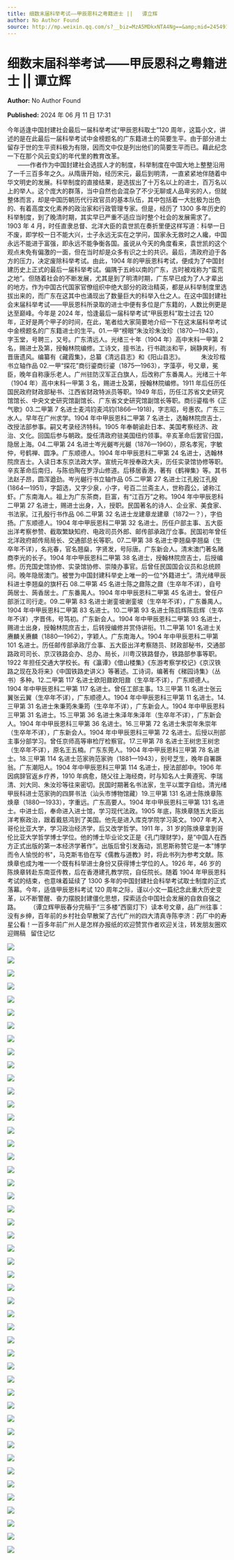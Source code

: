 ```yaml
---
title: 细数末届科举考试——甲辰恩科之粤籍进士 ||   谭立辉
author: No Author Found
source: http://mp.weixin.qq.com/s?__biz=MzA5MDkxNTA4Ng==&amp;mid=2454915227&amp;idx=1&amp;sn=478a03f384ee950f32bb8ddfdc1229ed&amp;chksm=87a3c0fab0d449ece2c3358495514c62838bcfcdfc815debc7baf1b20541ade0109263c5f37a&poc_token=HJ_Do2ejHyO-wNZGG8Q1S8FdPgy1YBBEob-nUEme
---
```


# 细数末届科举考试——甲辰恩科之粤籍进士 || 谭立辉

**Author:** No Author Found

**Published:** 2024 年 06 月 11 日 17:31

今年适逢中国封建社会最后一届科举考试“甲辰恩科取士”120 周年，这篇小文，讲述的是在此最后一届科举考试中金榜题名的广东籍进士的简要生平。由于部分进士留存于世的生平资料极为有限，因而文中仅是列出他们的简要生平而已。藉此纪念一下在那个风云变幻的年代里的教育改革。                                                                  ——作者作为中国封建社会选拔人才的制度，科举制度在中国大地上整整沿用了一千三百多年之久。从隋唐开始，经历宋元，最后到明清，一直紧紧地伴随着中华文明史的发展。科举制度的直接结果，是选拔出了十万名以上的进士，百万名以上的举人。这个庞大的群落，当中自然也会混杂了不少无聊或人品卑劣的人，但就整体而言，却是中国历朝历代行政官员的基本队伍，其中包括着一大批极为出色的、有着高度文化素养的政治家和行政管理专家。但是，经历了 1300 多年历史的科举制度，到了晚清时期，其实早已严重不适应当时整个社会的发展需求了。1903 年 4 月，时任直隶总督、北洋大臣的袁世凯在奏折里便这样写道：科举一日不废，即学校一日不能大兴，士子永远无实在之学问，国家永无救时之人纔，中国永远不能进于富强，即永远不能争衡各国。虽说从今天的角度看来，袁世凯的这个观点未免有偏激的一面，但在当时却是众多有识之士的共识。最后，清政府迫于各方的压力，决定废除科举考试。由此，1904 年的甲辰恩科考试，便成为了中国封建历史上正式的最后一届科举考试。偏隅于五岭以南的广东，古时被戏称为“蛮荒之地”。但随着社会的不断发展，尤其是到了明清时期，广东早已成为了人才辈出的地方。作为中国古代国家官僚组织中绝大部分的政治精英，都是从科举制度里选拔出来的，而广东在这其中也涌现出了数量巨大的科举入仕之人。在这中国封建社会末届科举考试——甲辰恩科所录取的进士中便有多位是广东籍的，人数比例更是达至巅峰。今年是 2024 年，恰逢最后一届科举考试“甲辰恩科”取士过去 120 年，正好是两个甲子的时间，在此，笔者给大家简要地介绍一下在这末届科举考试中金榜题名的广东籍进士的生平。01.一甲“榜眼”朱汝珍朱汝珍（1870—1943），字玉堂，号聘三，又号。广东清远人。光绪三十年（1904 年）高中末科一甲第 2 名，赐进士及第，授翰林院编修。工诗文，擅书法，行书疏淡和平，娴静爽利，有晋唐遗风。编纂有《藏霞集》，总纂《清远县志》和《阳山县志》。          朱汝珍楷书立轴作品 02.一甲“探花”商衍鎏商衍鎏（1875—1963），字藻亭，号又章，冕臣，晚年自称康乐老人。广州驻防汉军正白旗人，后改称广东番禺人。光绪三十年（1904 年）高中末科一甲第 3 名，赐进士及第，授翰林院编修。1911 年后任历任国民政府财政部秘书、江西省财政特派员等职。1949 年后，历任江苏省文史研究馆馆长、中央文史研究馆副馆长、广东省文史研究馆副馆长等职。商衍鎏楷书《正气歌》03.二甲第 7 名进士麦鸿钧麦鸿钧(1866—1918)，字志昭，号惠农。广东三水人。早年在广州求学。1904 年中甲辰恩科二甲第 7 名进士，选翰林院庶吉士，改授法部参事。嗣又考录经济特科。1905 年奉朝谕赴日本、美国考察经济、政治、文化。回国后参与朝政。旋任清政府驻美国纽约领事。辛亥革命后罢官归国，隐居上海。04.二甲第 24 名进士岑光樾岑光樾（1876—1960），原名孝宪，字敏仲，号鹤禅、圆净。广东顺德人。1904 年中甲辰恩科二甲第 24 名进士，选翰林院庶吉士。入读日本东京法政大学。宣统元年授奉政大夫，历任实录馆协修等职。辛亥革命后南归，与陈伯陶在罗浮山修道。后移居香港，著有《鹤禅集》等。其书法赵子昂，圆浑遒劲。岑光樾行书立轴作品 05.二甲第 27 名进士江孔殷江孔殷(1864—1951)，字韶选，又字少泉，小字，号百二兰斋主人，世称霞公，谑称江虾。广东南海人。祖上为广东茶商，巨富，有“江百万”之称。1904 年中甲辰恩科二甲第 27 名进士，赐进士出身，入，授职。民国著名的诗人、企业家、美食家、书法家。江孔殷行书作品 06.二甲第 32 名进士龙建章龙建章（1872—？），字伯扬。广东顺德人。1904 年中甲辰恩科二甲第 32 名进士。历任户部主事、五大臣出洋考察参赞、截取繁缺知府、电政司员外郎、邮传部承政厅佥事。民国初年曾任北洋政府邮传局局长、交通部总长等职。07.二甲第 38 名进士李翘燊李翘燊（生卒年不详），名兆春，官名翘燊，字贤发，号际唐。广东新会人。清末澳门著名赌商李光的长子。1904 年中甲辰恩科二甲第 38 名进士，授翰林院庶吉士，后授编修。历充国史馆协修、实录馆协修、崇陵办事官。后曾任民国国会议员和总统顾问。晚年隐居澳门。被誉为中国封建科举史上唯一的一位“外籍进士”。清光绪甲辰科进士李翘燊的旗杆石 08.二甲第 45 名进士陈之鼐陈之鼐（生卒年不详），自号蒟居士、蒟香居士。广东番禺人。1904 年中甲辰恩科二甲第 45 名进士。曾任户部浙江司行走。09.二甲第 83 名进士谢銮坡谢銮坡（生卒年不详），广东番禺人。1904 年中甲辰恩科二甲第 83 名进士。10.二甲第 93 名进士陈启辉陈启辉（生卒年不详）,字晋伟，号笃初。广东新会人。1904 年中甲辰恩科二甲第 93 名进士，赐进士出身，授翰林院庶吉士，后转授编修并赏侍讲衔。11.二甲第 101 名进士关赓麟关赓麟（1880—1962），字颖人。广东南海人。1904 年中甲辰恩科二甲第 101 名进士。历任邮传部承政厅佥事、五大臣出洋考察随员、财政部秘书，交通部路政司司长、京汉铁路会办、总办、局长，川粤汉铁路督办，铁路部参事等职。1922 年担任交通大学校长。有《瀛谭》《借山楼集》《东游考察学校记》《京汉铁路之现在及将来》《中国铁路史讲义》等著述。工诗词，编著有《稊园诗集》（丛书）多种。12.二甲第 117 名进士欧阳鼐欧阳鼐（生卒年不详），广东顺德人。1904 年中甲辰恩科二甲第 117 名进士。曾任工部主事。13.三甲第 11 名进士张云翼张云翼（生卒年不详），广东顺德人。1904 年中甲辰恩科三甲第 11 名进士。14.三甲第 31 名进士朱秉筠朱秉筠（生卒年不详），广东新会人。1904 年中甲辰恩科三甲第 31 名进士。15.三甲第 36 名进士朱泽年朱泽年（生卒年不详），广东新会人。1904 年中甲辰恩科三甲第 36 名进士。16.三甲第 72 名进士朱崇年朱崇年（生卒年不详），广东新会人。1904 年中甲辰恩科三甲第 72 名进士。后授以刑部主事分部学习。曾任京师高等审检厅检察官。17.三甲第 78 名进士王树忠王树忠（生卒年不详），原名王五楠。广东东莞人。1904 年中甲辰恩科三甲第 78 名进士。18.三甲第 114 名进士范家驹范家驹（1881—1943），别号芝生，晚年自署蹶翁。广东潮阳人。1904 年中甲辰恩科三甲第 114 名进士，授法部郎中。1906 年因病辞官返乡疗养，1910 年病愈，随父往上海经商，时与知名人士黄遵宪、李瑞清、刘大同、朱汝珍等往来密切。民国时期著名书法家，生平以鬻字自给。清光绪甲辰科进士范家驹的四屏书法（汕头市博物馆藏）19.三甲第 131 名进士陈焕章陈焕章（1880—1933），字重远。广东高要人。1904 年中甲辰恩科三甲第 131 名进士。中进士后，奉命进入进士馆，学习现代法政。1905 年底，陈焕章随五大臣出洋考察政治，跟着戴慈鸿到了美国。他先是进入库克学院学习英文。1907 年考入哥伦比亚大学，学习政治经济学，后又改学哲学。1911 年，31 岁的陈焕章拿到哥伦比亚大学哲学博士学位。他的博士毕业论文正是《孔门理财学》，是“中国人在西方正式出版的第一本经济学著作”。出版后曾引发轰动，凯恩斯称赞它是一本"博学而令人愉悦的书"，马克斯韦伯在写《儒教与道教》时，将此书列为参考文献。陈焕章也成为唯一一个既有科举进士身份又获得博士学位的人。1926 年，46 岁的陈焕章转赴东南亚传教，后在香港建孔教学院，自任院长。随着 1904 年甲辰恩科考试的结束，也意味着延续了 1300 多年的中国封建社会科举考试取士制度的正式落幕。今年，适值甲辰恩科考试 120 周年之际，谨以小文一篇纪念此重大历史变革，以不断警醒、奋力摆脱封建僵化思想，探索适合中国社会发展的自救自强之路。      （谭立辉甲辰春分完稿于“三多楼”西窗灯下）读本号文章，品广州往事：没有乡绅，百年前的乡村社会早散架了古代广州的四大清真寺陈李济：药厂中的寿星公看！一百多年前广州人是怎样办报纸的欢迎赞赏作者欢迎关注，转发朋友圈欢迎赐稿   留住记忆

![](https://mmbiz.qpic.cn/mmbiz_png/bL2iaicTYdZn55nuwV9SlJic8B5unaj2KRx6IggUhYMW4Tic7TOpBOxD8ZDiawDdFTEkfpGRAC3C5c26nUbGFicica11w/640?wx_fmt=png&from=appmsg)

![](https://mmbiz.qpic.cn/mmbiz_png/bL2iaicTYdZn55nuwV9SlJic8B5unaj2KRxGaQ9eWYicHWHoWA54ZU631jNQTrHdgJqLPk4m4dibKGlIiaxU9vSxR2XA/640?wx_fmt=png&from=appmsg)

![](https://mmbiz.qpic.cn/mmbiz_jpg/PJWG74pLsMakBIhGzvianKRA6HTLfmcicKAiaicJ6AcnN9YqxxB55Fzd4wKbvQXoxwpcOAEBsCKWUh0DfZiaklqxkwQ/640?from=appmsg)

![](https://mmbiz.qpic.cn/mmbiz_png/bL2iaicTYdZn7xzxia26YkFQXxhBhs4AiaibpFxjLg25s3xXepFiclPBeEQSxshcdGlO3icTPUsFjfxXLXCtQVa7Mxl8A/640?wx_fmt=png&from=appmsg)

![](https://mmbiz.qpic.cn/mmbiz_png/bL2iaicTYdZn55nuwV9SlJic8B5unaj2KRx6IggUhYMW4Tic7TOpBOxD8ZDiawDdFTEkfpGRAC3C5c26nUbGFicica11w/640?wx_fmt=png&from=appmsg)

![](https://mmbiz.qpic.cn/mmbiz_png/bL2iaicTYdZn55nuwV9SlJic8B5unaj2KRxGaQ9eWYicHWHoWA54ZU631jNQTrHdgJqLPk4m4dibKGlIiaxU9vSxR2XA/640?wx_fmt=png&from=appmsg)

![](https://mmbiz.qpic.cn/mmbiz_jpg/PJWG74pLsMakBIhGzvianKRA6HTLfmcicKkNx2xibicqAgoJA11rRTK95loBwl7vlSlan46zIpJsJqic2eo71ZyOJZA/640?from=appmsg)

![](https://mmbiz.qpic.cn/mmbiz_png/bL2iaicTYdZn55nuwV9SlJic8B5unaj2KRx6IggUhYMW4Tic7TOpBOxD8ZDiawDdFTEkfpGRAC3C5c26nUbGFicica11w/640?wx_fmt=png&from=appmsg)

![](https://mmbiz.qpic.cn/mmbiz_png/bL2iaicTYdZn55nuwV9SlJic8B5unaj2KRxGaQ9eWYicHWHoWA54ZU631jNQTrHdgJqLPk4m4dibKGlIiaxU9vSxR2XA/640?wx_fmt=png&from=appmsg)

![](https://mmbiz.qpic.cn/mmbiz_png/bL2iaicTYdZn55nuwV9SlJic8B5unaj2KRx6IggUhYMW4Tic7TOpBOxD8ZDiawDdFTEkfpGRAC3C5c26nUbGFicica11w/640?wx_fmt=png&from=appmsg)

![](https://mmbiz.qpic.cn/mmbiz_png/bL2iaicTYdZn55nuwV9SlJic8B5unaj2KRxGaQ9eWYicHWHoWA54ZU631jNQTrHdgJqLPk4m4dibKGlIiaxU9vSxR2XA/640?wx_fmt=png&from=appmsg)

![](https://mmbiz.qpic.cn/mmbiz_jpg/PJWG74pLsMakBIhGzvianKRA6HTLfmcicKyK77lRu3LqhQd4uvRUC26CWgnibbkX9JJIFuY8VukhcbCHSSicxppCiaQ/640?from=appmsg)

![](https://mmbiz.qpic.cn/mmbiz_png/bL2iaicTYdZn55nuwV9SlJic8B5unaj2KRx6IggUhYMW4Tic7TOpBOxD8ZDiawDdFTEkfpGRAC3C5c26nUbGFicica11w/640?wx_fmt=png&from=appmsg)

![](https://mmbiz.qpic.cn/mmbiz_png/bL2iaicTYdZn55nuwV9SlJic8B5unaj2KRxGaQ9eWYicHWHoWA54ZU631jNQTrHdgJqLPk4m4dibKGlIiaxU9vSxR2XA/640?wx_fmt=png&from=appmsg)

![](https://mmbiz.qpic.cn/mmbiz_gif/Ljib4So7yuWjqp7ibVoRPAdAvoyUcCwvCPol6vgOY0SiacN850YPHMOib9oMz5qGUKb1Io9mmAMgAWBD82OKpXYt9A/640?wx_fmt=gif&from=appmsg)

![](https://mmbiz.qpic.cn/mmbiz_jpg/PJWG74pLsMakBIhGzvianKRA6HTLfmcicKxP7QspCa1TWATLicUeGb9ElUqQMkmUcsVzNI6MsEiaBSguK01JeJAe6w/640?from=appmsg)

![](https://mmbiz.qpic.cn/mmbiz_png/bL2iaicTYdZn55nuwV9SlJic8B5unaj2KRx6IggUhYMW4Tic7TOpBOxD8ZDiawDdFTEkfpGRAC3C5c26nUbGFicica11w/640?wx_fmt=png&from=appmsg)

![](https://mmbiz.qpic.cn/mmbiz_png/bL2iaicTYdZn55nuwV9SlJic8B5unaj2KRxGaQ9eWYicHWHoWA54ZU631jNQTrHdgJqLPk4m4dibKGlIiaxU9vSxR2XA/640?wx_fmt=png&from=appmsg)

![](https://mmbiz.qpic.cn/mmbiz_png/bL2iaicTYdZn55nuwV9SlJic8B5unaj2KRx6IggUhYMW4Tic7TOpBOxD8ZDiawDdFTEkfpGRAC3C5c26nUbGFicica11w/640?wx_fmt=png&from=appmsg)

![](https://mmbiz.qpic.cn/mmbiz_png/bL2iaicTYdZn55nuwV9SlJic8B5unaj2KRxGaQ9eWYicHWHoWA54ZU631jNQTrHdgJqLPk4m4dibKGlIiaxU9vSxR2XA/640?wx_fmt=png&from=appmsg)

![](https://mmbiz.qpic.cn/mmbiz_jpg/PJWG74pLsMakBIhGzvianKRA6HTLfmcicKDyD8FPBU9rexibR7LiaDA2XVQ6ee1OmAXYmGIhIe7GORCtpJiaECKRF3g/640?from=appmsg)

![](https://mmbiz.qpic.cn/mmbiz_png/bL2iaicTYdZn55nuwV9SlJic8B5unaj2KRx6IggUhYMW4Tic7TOpBOxD8ZDiawDdFTEkfpGRAC3C5c26nUbGFicica11w/640?wx_fmt=png&from=appmsg)

![](https://mmbiz.qpic.cn/mmbiz_png/bL2iaicTYdZn55nuwV9SlJic8B5unaj2KRxGaQ9eWYicHWHoWA54ZU631jNQTrHdgJqLPk4m4dibKGlIiaxU9vSxR2XA/640?wx_fmt=png&from=appmsg)

![](https://mmbiz.qpic.cn/mmbiz_png/bL2iaicTYdZn55nuwV9SlJic8B5unaj2KRx6IggUhYMW4Tic7TOpBOxD8ZDiawDdFTEkfpGRAC3C5c26nUbGFicica11w/640?wx_fmt=png&from=appmsg)

![](https://mmbiz.qpic.cn/mmbiz_png/bL2iaicTYdZn55nuwV9SlJic8B5unaj2KRxGaQ9eWYicHWHoWA54ZU631jNQTrHdgJqLPk4m4dibKGlIiaxU9vSxR2XA/640?wx_fmt=png&from=appmsg)

![](https://mmbiz.qpic.cn/mmbiz_png/bL2iaicTYdZn55nuwV9SlJic8B5unaj2KRx6IggUhYMW4Tic7TOpBOxD8ZDiawDdFTEkfpGRAC3C5c26nUbGFicica11w/640?wx_fmt=png&from=appmsg)

![](https://mmbiz.qpic.cn/mmbiz_png/bL2iaicTYdZn55nuwV9SlJic8B5unaj2KRxGaQ9eWYicHWHoWA54ZU631jNQTrHdgJqLPk4m4dibKGlIiaxU9vSxR2XA/640?wx_fmt=png&from=appmsg)

![](https://mmbiz.qpic.cn/mmbiz_png/bL2iaicTYdZn55nuwV9SlJic8B5unaj2KRx6IggUhYMW4Tic7TOpBOxD8ZDiawDdFTEkfpGRAC3C5c26nUbGFicica11w/640?wx_fmt=png&from=appmsg)

![](https://mmbiz.qpic.cn/mmbiz_png/bL2iaicTYdZn55nuwV9SlJic8B5unaj2KRxGaQ9eWYicHWHoWA54ZU631jNQTrHdgJqLPk4m4dibKGlIiaxU9vSxR2XA/640?wx_fmt=png&from=appmsg)

![](https://mmbiz.qpic.cn/mmbiz_png/bL2iaicTYdZn55nuwV9SlJic8B5unaj2KRx6IggUhYMW4Tic7TOpBOxD8ZDiawDdFTEkfpGRAC3C5c26nUbGFicica11w/640?wx_fmt=png&from=appmsg)

![](https://mmbiz.qpic.cn/mmbiz_png/bL2iaicTYdZn55nuwV9SlJic8B5unaj2KRxGaQ9eWYicHWHoWA54ZU631jNQTrHdgJqLPk4m4dibKGlIiaxU9vSxR2XA/640?wx_fmt=png&from=appmsg)

![](https://mmbiz.qpic.cn/mmbiz_png/bL2iaicTYdZn55nuwV9SlJic8B5unaj2KRx6IggUhYMW4Tic7TOpBOxD8ZDiawDdFTEkfpGRAC3C5c26nUbGFicica11w/640?wx_fmt=png&from=appmsg)

![](https://mmbiz.qpic.cn/mmbiz_png/bL2iaicTYdZn55nuwV9SlJic8B5unaj2KRxGaQ9eWYicHWHoWA54ZU631jNQTrHdgJqLPk4m4dibKGlIiaxU9vSxR2XA/640?wx_fmt=png&from=appmsg)

![](https://mmbiz.qpic.cn/mmbiz_png/bL2iaicTYdZn55nuwV9SlJic8B5unaj2KRx6IggUhYMW4Tic7TOpBOxD8ZDiawDdFTEkfpGRAC3C5c26nUbGFicica11w/640?wx_fmt=png&from=appmsg)

![](https://mmbiz.qpic.cn/mmbiz_png/bL2iaicTYdZn55nuwV9SlJic8B5unaj2KRxGaQ9eWYicHWHoWA54ZU631jNQTrHdgJqLPk4m4dibKGlIiaxU9vSxR2XA/640?wx_fmt=png&from=appmsg)

![](https://mmbiz.qpic.cn/mmbiz_png/bL2iaicTYdZn55nuwV9SlJic8B5unaj2KRx6IggUhYMW4Tic7TOpBOxD8ZDiawDdFTEkfpGRAC3C5c26nUbGFicica11w/640?wx_fmt=png&from=appmsg)

![](https://mmbiz.qpic.cn/mmbiz_png/bL2iaicTYdZn55nuwV9SlJic8B5unaj2KRxGaQ9eWYicHWHoWA54ZU631jNQTrHdgJqLPk4m4dibKGlIiaxU9vSxR2XA/640?wx_fmt=png&from=appmsg)

![](https://mmbiz.qpic.cn/mmbiz_png/bL2iaicTYdZn55nuwV9SlJic8B5unaj2KRx6IggUhYMW4Tic7TOpBOxD8ZDiawDdFTEkfpGRAC3C5c26nUbGFicica11w/640?wx_fmt=png&from=appmsg)

![](https://mmbiz.qpic.cn/mmbiz_png/bL2iaicTYdZn55nuwV9SlJic8B5unaj2KRxGaQ9eWYicHWHoWA54ZU631jNQTrHdgJqLPk4m4dibKGlIiaxU9vSxR2XA/640?wx_fmt=png&from=appmsg)

![](https://mmbiz.qpic.cn/mmbiz_png/bL2iaicTYdZn55nuwV9SlJic8B5unaj2KRx6IggUhYMW4Tic7TOpBOxD8ZDiawDdFTEkfpGRAC3C5c26nUbGFicica11w/640?wx_fmt=png&from=appmsg)

![](https://mmbiz.qpic.cn/mmbiz_png/bL2iaicTYdZn55nuwV9SlJic8B5unaj2KRxGaQ9eWYicHWHoWA54ZU631jNQTrHdgJqLPk4m4dibKGlIiaxU9vSxR2XA/640?wx_fmt=png&from=appmsg)

![](https://mmbiz.qpic.cn/mmbiz_png/bL2iaicTYdZn55nuwV9SlJic8B5unaj2KRx6IggUhYMW4Tic7TOpBOxD8ZDiawDdFTEkfpGRAC3C5c26nUbGFicica11w/640?wx_fmt=png&from=appmsg)

![](https://mmbiz.qpic.cn/mmbiz_png/bL2iaicTYdZn55nuwV9SlJic8B5unaj2KRxGaQ9eWYicHWHoWA54ZU631jNQTrHdgJqLPk4m4dibKGlIiaxU9vSxR2XA/640?wx_fmt=png&from=appmsg)

![](https://mmbiz.qpic.cn/mmbiz_jpg/PJWG74pLsMakBIhGzvianKRA6HTLfmcicKpaCIHbVUzgQ0vbnwGjEjZVMX6pywHLmR3uZwx4FLYFUQibeEh92dXHQ/640?from=appmsg)

![](https://mmbiz.qpic.cn/mmbiz_gif/Ljib4So7yuWgTRnJNwP3C2KVXxnyG3rBYtxthWEBawLYghHUOoSnzgUNIepwBNndPmL463dmzCVlkTiaib20NAL6Q/640?wx_fmt=gif&from=appmsg)

![](https://mmbiz.qpic.cn/mmbiz_png/bL2iaicTYdZn55nuwV9SlJic8B5unaj2KRx6IggUhYMW4Tic7TOpBOxD8ZDiawDdFTEkfpGRAC3C5c26nUbGFicica11w/640?wx_fmt=png&from=appmsg)

![](https://mmbiz.qpic.cn/mmbiz_png/bL2iaicTYdZn55nuwV9SlJic8B5unaj2KRxGaQ9eWYicHWHoWA54ZU631jNQTrHdgJqLPk4m4dibKGlIiaxU9vSxR2XA/640?wx_fmt=png&from=appmsg)
